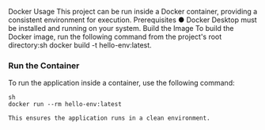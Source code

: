Docker Usage
This project can be run inside a Docker container, providing a consistent environment
for execution.
Prerequisites
●
Docker Desktop must be installed and running on your system.
Build the Image
To build the Docker image, run the following command from the project's root directory:sh
docker build -t hello-env:latest.
### Run the Container
To run the application inside a container, use the following command:
```
sh
docker run --rm hello-env:latest

This ensures the application runs in a clean environment.